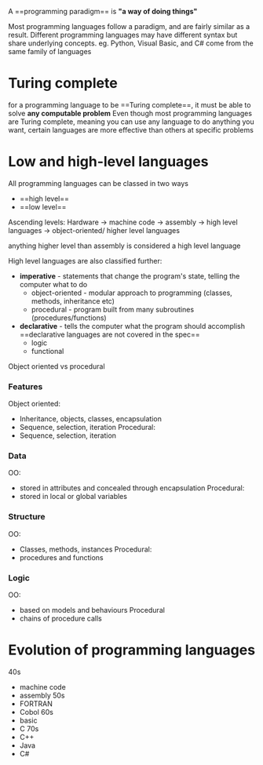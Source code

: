 A ==programming paradigm== is **"a way of doing things"**

Most programming languages follow a paradigm, and are fairly similar as a result.
Different programming languages may have different syntax but share underlying concepts.
eg. Python, Visual Basic, and C#  come from the same family of languages

# Turing complete

for a programming language to be ==Turing complete==, it must be able to solve **any computable problem**
Even though most programming languages are Turing complete, meaning you can use any language to do anything you want, certain languages are more effective than others at specific problems

# Low and high-level languages

All programming languages can be classed in two ways
- ==high level==
- ==low level==

Ascending levels:
Hardware -> machine code -> assembly -> high level languages ->  object-oriented/ higher level languages

anything higher level than assembly is considered a high level language

High level languages are also classified further:
- **imperative** - statements that change the program's state, telling the computer what to do
	- object-oriented - modular approach to programming (classes, methods, inheritance etc)
	- procedural - program built from many subroutines (procedures/functions)
- **declarative** - tells the computer what the program should accomplish
	  ==declarative languages are not covered in the spec==
	- logic 
	- functional

Object oriented vs procedural

### Features
Object oriented:
- Inheritance, objects, classes, encapsulation
- Sequence, selection, iteration
Procedural:
- Sequence, selection, iteration

### Data
OO:
- stored in attributes and concealed through encapsulation
Procedural:
- stored in local or global variables

### Structure
OO:
- Classes, methods, instances
Procedural:
- procedures and functions

### Logic
OO:
- based on models and behaviours
Procedural
- chains of procedure calls


# Evolution of programming languages

40s
- machine code
- assembly
50s
- FORTRAN
- Cobol
60s
- basic
- C
70s
- C++
- Java
- C#